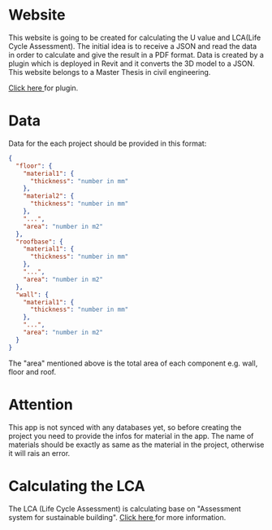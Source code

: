 # Website

This website is going to be created for calculating the U value and LCA(Life Cycle Assessment).
The initial idea is to receive a JSON and read the data in order to calculate
and give the result in a PDF format.
Data is created by a plugin which is deployed in Revit and it converts the 3D model to 
a JSON. This website belongs to a Master Thesis in civil engineering.

[Click here ](https://github.com/Behdadhp/revit_plugin) for plugin.

# Data

Data for the each project should be provided in this format:

```JSON
{
  "floor": {
    "material1": {
      "thickness": "number in mm"
    },
    "material2": {
      "thickness": "number in mm"
    },
    "...",
    "area": "number in m2"
  },
  "roofbase": {
    "material1": {
      "thickness": "number in mm"
    },
    "...",
    "area": "number in m2"
  },
  "wall": {
    "material1": {
      "thickness": "number in mm"
    },
    "...",
    "area": "number in m2"
  }
}

```

The "area" mentioned above is the total area of each component e.g. wall, floor and roof.

# Attention
This app is not synced with any databases yet, so before creating the project
you need to provide the infos for material in the app. The name of materials should
be exactly as same as the material in the project, otherwise it will rais an error.

# Calculating the LCA

The LCA (Life Cycle Assessment) is calculating base on "Assessment system for
sustainable building". [Click here ](https://www.bnb-nachhaltigesbauen.de/en/assessment-system/office-buildings/)
for more information.
